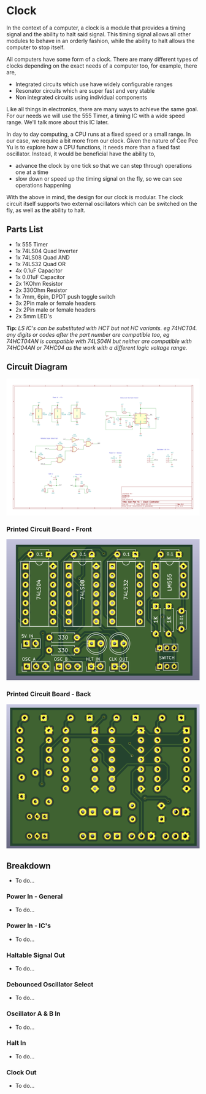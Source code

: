 # Clock
In the context of a computer, a clock is a module that provides a timing signal and the ability to halt said signal. This timing signal allows all other modules to behave in an orderly fashion, while the ability to halt allows the computer to stop itself.

All computers have some form of a clock. There are many different types of clocks depending on the exact needs of a computer too, for example, there are,

- Integrated circuits which use have widely configurable ranges
- Resonator circuits which are super fast and very stable
- Non integrated circuits using individual components

Like all things in electronics, there are many ways to achieve the same goal. For our needs we will use the 555 Timer, a timing IC with a wide speed range. We'll talk more about this IC later.

In day to day computing, a CPU runs at a fixed speed or a small range. In our case, we require a bit more from our clock. Given the nature of Cee Pee Yu is to explore how a CPU functions, it needs more than a fixed fast oscillator. Instead, it would be beneficial have the ability to,

- advance the clock by one tick so that we can step through operations one at a time
- slow down or speed up the timing signal on the fly, so we can see operations happening

With the above in mind, the design for our clock is modular. The clock circuit itself supports two external oscillators which can be switched on the fly, as well as the ability to halt.

## Parts List

- 1x 555 Timer
- 1x 74LS04 Quad Inverter
- 1x 74LS08 Quad AND
- 1x 74LS32 Quad OR
- 4x 0.1uF Capacitor
- 1x 0.01uF Capacitor
- 2x 1KOhm Resistor
- 2x 330Ohm Resistor
- 1x 7mm, 6pin, DPDT push toggle switch
- 3x 2Pin male or female headers
- 2x 2Pin male or female headers
- 2x 5mm LED's


__Tip:__ _LS IC's can be substituted with HCT but not HC variants. eg 74HCT04. any digits or codes after the part number are compatible too, eg 74HCT04AN is compatible with 74LS04N but neither are compatible with 74HC04AN or 74HC04 as the work with a different logic voltage range._

## Circuit Diagram

![Clock Diagram](../kicad/clock/clock.svg)

### Printed Circuit Board - Front

![Clock PCB Front](../kicad/clock/clock_pcb_front.png)

### Printed Circuit Board - Back

![Clock PCB Back](../kicad/clock/clock_pcb_back.png)

## Breakdown

- To do...

### Power In - General

- To do...

### Power In - IC's

- To do...

### Haltable Signal Out

- To do...

### Debounced Oscillator Select

- To do...

### Oscillator A & B In

- To do...

### Halt In

- To do...

### Clock Out

- To do...
